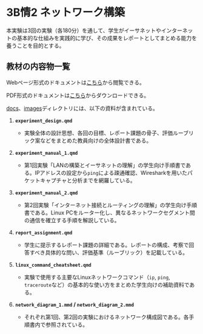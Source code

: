 # 3B情2 ネットワーク構築

本実験は3回の実験（各180分）を通して、学生がイーサネットやインターネットの基本的な仕組みを実践的に学び、その成果をレポートとしてまとめる能力を養うことを目的とする。

## 教材の内容物一覧

Webページ形式のドキュメントは[こちら](https://shima-nct.github.io/Computer_Networking_Lab/)から閲覧できる。

PDF形式のドキュメントは[こちら](./docs/index.pdf)からダウンロードできる。

[docs](./docs)、[images](./images)ディレクトリには、以下の資料が含まれている。

1.  **`experiment_design.qmd`**
    *   実験全体の設計思想、各回の目標、レポート課題の骨子、評価ルーブリック案などをまとめた教員向けの全体設計書である。

2.  **`experiment_manual_1.qmd`**
    *   第1回実験「LANの構築とイーサネットの理解」の学生向け手順書である。IPアドレスの設定から`ping`による疎通確認、Wiresharkを用いたパケットキャプチャと分析までを網羅している。

3.  **`experiment_manual_2.qmd`**
    *   第2回実験「インターネット接続とルーティングの理解」の学生向け手順書である。Linux PCをルーター化し、異なるネットワークセグメント間の通信を確立する手順を解説している。

4.  **`report_assignment.qmd`**
    *   学生に提示するレポート課題の詳細である。レポートの構成、考察で回答すべき具体的な問い、評価基準（ルーブリック）を記載している。

5.  **`linux_command_cheatsheet.qmd`**
    *   実験で使用する主要なLinuxネットワークコマンド（`ip`, `ping`, `traceroute`など）の基本的な使い方をまとめた学生向けの補助資料である。

6.  **`network_diagram_1.mmd` / `network_diagram_2.mmd`**
    *   それぞれ第1回、第2回の実験におけるネットワーク構成図である。各手順書内で参照されている。

